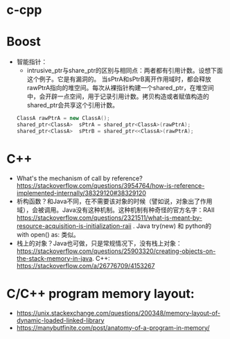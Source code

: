 # c-cpp
# Boost
* 智能指针：
  * intrusive_ptr与share_ptr的区别与相同点：两者都有引用计数。设想下面这个例子。它是有漏洞的。 当sPtrA和sPtrB离开作用域时，都会释放rawPtrA指向的堆空间。每次从裸指针构建一个shared_ptr，在堆空间中，会开辟一点空间，用于记录引用计数。拷贝构造或者赋值构造的shared_ptr会共享这个引用计数。
  ```c++
  ClassA rawPtrA = new ClassA();
  shared_ptr<ClassA>  sPtrA = shared_ptr<ClassA>(rawPtrA);
  shared_ptr<ClassA>  sPtrB = shared_ptr<<ClassA>(rawPtrA);
  ```


# C++
* What's the mechanism of call by reference? https://stackoverflow.com/questions/3954764/how-is-reference-implemented-internally/38329120#38329120 
* 析构函数？和Java不同，在不需要该对象的时候（譬如说，对象出了作用域），会被调用。Java没有这种机制。这种机制有种奇怪的官方名字：RAII https://stackoverflow.com/questions/2321511/what-is-meant-by-resource-acquisition-is-initialization-raii . Java try(new) 和 python的 with open() as: 类似。
* 栈上的对象？Java也可做，只是常规情况下，没有栈上对象：https://stackoverflow.com/questions/25903320/creating-objects-on-the-stack-memory-in-java. C++: https://stackoverflow.com/a/26776709/4153267

# C/C++ program memory layout:
* https://unix.stackexchange.com/questions/200348/memory-layout-of-dynamic-loaded-linked-library
* https://manybutfinite.com/post/anatomy-of-a-program-in-memory/
